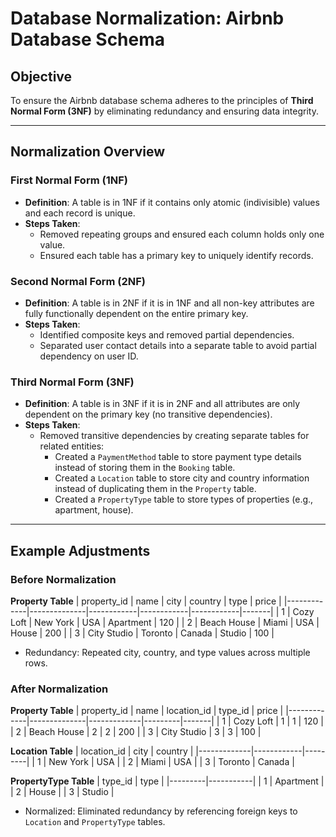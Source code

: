 
# Database Normalization: Airbnb Database Schema

## Objective
To ensure the Airbnb database schema adheres to the principles of **Third Normal Form (3NF)** by eliminating redundancy and ensuring data integrity.

---

## Normalization Overview

### First Normal Form (1NF)
- **Definition**: A table is in 1NF if it contains only atomic (indivisible) values and each record is unique.
- **Steps Taken**:
  - Removed repeating groups and ensured each column holds only one value.
  - Ensured each table has a primary key to uniquely identify records.

### Second Normal Form (2NF)
- **Definition**: A table is in 2NF if it is in 1NF and all non-key attributes are fully functionally dependent on the entire primary key.
- **Steps Taken**:
  - Identified composite keys and removed partial dependencies.
  - Separated user contact details into a separate table to avoid partial dependency on user ID.

### Third Normal Form (3NF)
- **Definition**: A table is in 3NF if it is in 2NF and all attributes are only dependent on the primary key (no transitive dependencies).
- **Steps Taken**:
  - Removed transitive dependencies by creating separate tables for related entities:
    - Created a `PaymentMethod` table to store payment type details instead of storing them in the `Booking` table.
    - Created a `Location` table to store city and country information instead of duplicating them in the `Property` table.
    - Created a `PropertyType` table to store types of properties (e.g., apartment, house).

---

## Example Adjustments

### Before Normalization

**Property Table**
| property_id | name         | city       | country    | type       | price |
|-------------|--------------|------------|------------|------------|-------|
| 1           | Cozy Loft    | New York   | USA        | Apartment  | 120   |
| 2           | Beach House  | Miami      | USA        | House      | 200   |
| 3           | City Studio  | Toronto    | Canada     | Studio     | 100   |

- Redundancy: Repeated city, country, and type values across multiple rows.

### After Normalization

**Property Table**
| property_id | name         | location_id | type_id | price |
|-------------|--------------|-------------|---------|-------|
| 1           | Cozy Loft    | 1           | 1       | 120   |
| 2           | Beach House  | 2           | 2       | 200   |
| 3           | City Studio  | 3           | 3       | 100   |

**Location Table**
| location_id | city       | country |
|-------------|------------|---------|
| 1           | New York   | USA     |
| 2           | Miami      | USA     |
| 3           | Toronto    | Canada  |

**PropertyType Table**
| type_id | type      |
|---------|-----------|
| 1       | Apartment |
| 2       | House     |
| 3       | Studio    |

- Normalized: Eliminated redundancy by referencing foreign keys to `Location` and `PropertyType` tables.
